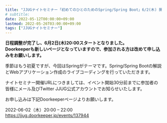 ```yaml
---
title: "JJUGナイトセミナー「初めてのひとのためのSpring/Spring Boot」6/2(木) 開催"
# subtitle:
date: 2022-05-12T00:00:00+09:00
lastmod: 2022-05-26T03:00:00+09:00
tags: ["JJUGナイトセミナー"]
---
```

**日程調整が完了し、6月2日(木)20:00スタートとなりました。  
Doorkeeperも新しいページとなっていますので、参加される方は改めて申し込みをお願いします。**

季節はもう初夏ですが、今回はSpringがテーマです。Spring/Spring Bootの解説とWebアプリケーション作成のライブコーディングを行っていただきます。

ナイトセミナー開催URLにつきましては、イベント開始30分前までに参加者の皆様にメール及びTwitter JJUG公式アカウントでお知らせいたします。

お申し込みは下記Doorkeeperページよりお願いします。

2022-06-02（木）20:00 – 22:00  
https://jjug.doorkeeper.jp/events/137944
